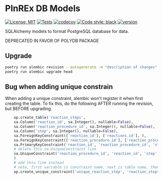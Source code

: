 # PInREx DB Models

[![License: MIT](https://img.shields.io/badge/License-MIT-yellow.svg)](https://opensource.org/licenses/MIT)
[![Tests](https://github.com/jdkern11/pinrex_db_models/workflows/tests/badge.svg)](https://github.com/jdkern11/pinrex_db_models/actions?workflow=tests)
[![codecov](https://codecov.io/gh/jdkern11/pinrex_db_models/branch/main/graph/badge.svg?token=4MU1H8MD94)](https://codecov.io/gh/jdkern11/pinrex_db_models)
[![Code style: black](https://img.shields.io/badge/code%20style-black-000000.svg)](https://github.com/python/black)
[![version](https://img.shields.io/badge/Release-3.4.0-blue)](https://github.com/jdkern11/pinrex_db_models/releases)


SQLAlchemy models to format PostgreSQL database for data.

DEPRECATED IN FAVOR OF POLYDB PACKAGE

## Upgrade
```bash
poetry run alembic revision --autogenerate -m "description of changes"
poetry run alembic upgrade head
```

## Bug when adding unique constrain
When adding a unique constraint, alembic won't register it when first creating the table.
To fix this, do the following AFTER running the revision, but BEFORE upgrading.

```Python
    op.create_table('reaction_steps',
    sa.Column('reaction_id', sa.Integer(), nullable=False),
    sa.Column('reaction_procedure_id', sa.Integer(), nullable=False),
    sa.Column('step', sa.Integer(), nullable=False),
    sa.ForeignKeyConstraint(['reaction_id'], ['reactions.id'], ),
    sa.ForeignKeyConstraint(['reaction_procedure_id'], ['reaction_procedures.id'], ),
    sa.PrimaryKeyConstraint('reaction_id', 'reaction_procedure_id', 'step'),
    # delete this sa.UniqueConstraint line
    sa.UniqueConstraint('reaction_procedure_id', 'reaction_id', 'step', name='unique_reaction_step')
    )
    # add this line instead
    # note, first variable is constraint name, next is table name, then list of columns
    op.create_unique_constraint('unique_reaction_step', 'reaction_steps', ['reaction_procedure_id', 'reaction_id', 'step'])
```
